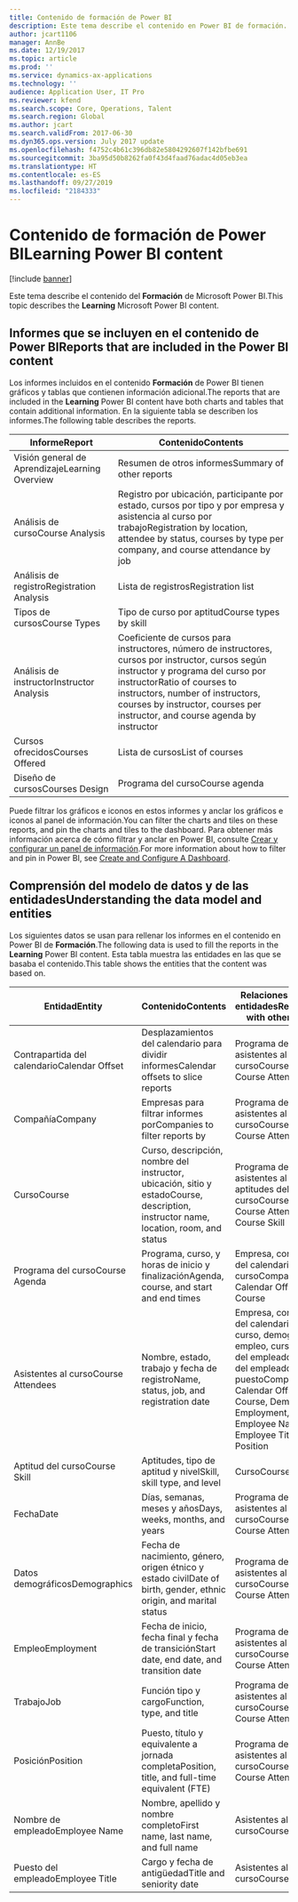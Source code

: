 ```yaml
---
title: Contenido de formación de Power BI
description: Este tema describe el contenido en Power BI de formación.
author: jcart1106
manager: AnnBe
ms.date: 12/19/2017
ms.topic: article
ms.prod: ''
ms.service: dynamics-ax-applications
ms.technology: ''
audience: Application User, IT Pro
ms.reviewer: kfend
ms.search.scope: Core, Operations, Talent
ms.search.region: Global
ms.author: jcart
ms.search.validFrom: 2017-06-30
ms.dyn365.ops.version: July 2017 update
ms.openlocfilehash: f4752c4b61c396db82e5804292607f142bfbe691
ms.sourcegitcommit: 3ba95d50b8262fa0f43d4faad76adac4d05eb3ea
ms.translationtype: HT
ms.contentlocale: es-ES
ms.lasthandoff: 09/27/2019
ms.locfileid: "2184333"
---
```

# <a name="learning-power-bi-content"></a><span data-ttu-id="a6c09-103">Contenido de formación de Power BI</span><span class="sxs-lookup"><span data-stu-id="a6c09-103">Learning Power BI content</span></span>

[!include [banner](../includes/banner.md)]

<span data-ttu-id="a6c09-104">Este tema describe el contenido del **Formación** de Microsoft Power BI.</span><span class="sxs-lookup"><span data-stu-id="a6c09-104">This topic describes the **Learning** Microsoft Power BI content.</span></span>

## <a name="reports-that-are-included-in-the-power-bi-content"></a><span data-ttu-id="a6c09-105">Informes que se incluyen en el contenido de Power BI</span><span class="sxs-lookup"><span data-stu-id="a6c09-105">Reports that are included in the Power BI content</span></span>

<span data-ttu-id="a6c09-106">Los informes incluidos en el contenido **Formación** de Power BI tienen gráficos y tablas que contienen información adicional.</span><span class="sxs-lookup"><span data-stu-id="a6c09-106">The reports that are included in the **Learning** Power BI content have both charts and tables that contain additional information.</span></span> <span data-ttu-id="a6c09-107">En la siguiente tabla se describen los informes.</span><span class="sxs-lookup"><span data-stu-id="a6c09-107">The following table describes the reports.</span></span>

| <span data-ttu-id="a6c09-108">Informe</span><span class="sxs-lookup"><span data-stu-id="a6c09-108">Report</span></span>                | <span data-ttu-id="a6c09-109">Contenido</span><span class="sxs-lookup"><span data-stu-id="a6c09-109">Contents</span></span> |
|-----------------------|----------|
| <span data-ttu-id="a6c09-110">Visión general de Aprendizaje</span><span class="sxs-lookup"><span data-stu-id="a6c09-110">Learning Overview</span></span>     | <span data-ttu-id="a6c09-111">Resumen de otros informes</span><span class="sxs-lookup"><span data-stu-id="a6c09-111">Summary of other reports</span></span> |
| <span data-ttu-id="a6c09-112">Análisis de curso</span><span class="sxs-lookup"><span data-stu-id="a6c09-112">Course Analysis</span></span>       | <span data-ttu-id="a6c09-113">Registro por ubicación, participante por estado, cursos por tipo y por empresa y asistencia al curso por trabajo</span><span class="sxs-lookup"><span data-stu-id="a6c09-113">Registration by location, attendee by status, courses by type per company, and course attendance by job</span></span> |
| <span data-ttu-id="a6c09-114">Análisis de registro</span><span class="sxs-lookup"><span data-stu-id="a6c09-114">Registration Analysis</span></span> | <span data-ttu-id="a6c09-115">Lista de registros</span><span class="sxs-lookup"><span data-stu-id="a6c09-115">Registration list</span></span> |
| <span data-ttu-id="a6c09-116">Tipos de cursos</span><span class="sxs-lookup"><span data-stu-id="a6c09-116">Course Types</span></span>          | <span data-ttu-id="a6c09-117">Tipo de curso por aptitud</span><span class="sxs-lookup"><span data-stu-id="a6c09-117">Course types by skill</span></span> |
| <span data-ttu-id="a6c09-118">Análisis de instructor</span><span class="sxs-lookup"><span data-stu-id="a6c09-118">Instructor Analysis</span></span>   | <span data-ttu-id="a6c09-119">Coeficiente de cursos para instructores, número de instructores, cursos por instructor, cursos según instructor y programa del curso por instructor</span><span class="sxs-lookup"><span data-stu-id="a6c09-119">Ratio of courses to instructors, number of instructors, courses by instructor, courses per instructor, and course agenda by instructor</span></span> |
| <span data-ttu-id="a6c09-120">Cursos ofrecidos</span><span class="sxs-lookup"><span data-stu-id="a6c09-120">Courses Offered</span></span>       | <span data-ttu-id="a6c09-121">Lista de cursos</span><span class="sxs-lookup"><span data-stu-id="a6c09-121">List of courses</span></span> |
| <span data-ttu-id="a6c09-122">Diseño de cursos</span><span class="sxs-lookup"><span data-stu-id="a6c09-122">Courses Design</span></span>        | <span data-ttu-id="a6c09-123">Programa del curso</span><span class="sxs-lookup"><span data-stu-id="a6c09-123">Course agenda</span></span> |

<span data-ttu-id="a6c09-124">Puede filtrar los gráficos e iconos en estos informes y anclar los gráficos e iconos al panel de información.</span><span class="sxs-lookup"><span data-stu-id="a6c09-124">You can filter the charts and tiles on these reports, and pin the charts and tiles to the dashboard.</span></span> <span data-ttu-id="a6c09-125">Para obtener más información acerca de cómo filtrar y anclar en Power BI, consulte [Crear y configurar un panel de información](https://powerbi.microsoft.com/guided-learning/powerbi-learning-4-2-create-configure-dashboards).</span><span class="sxs-lookup"><span data-stu-id="a6c09-125">For more information about how to filter and pin in Power BI, see [Create and Configure A Dashboard](https://powerbi.microsoft.com/guided-learning/powerbi-learning-4-2-create-configure-dashboards).</span></span>

## <a name="understanding-the-data-model-and-entities"></a><span data-ttu-id="a6c09-126">Comprensión del modelo de datos y de las entidades</span><span class="sxs-lookup"><span data-stu-id="a6c09-126">Understanding the data model and entities</span></span>

<span data-ttu-id="a6c09-127">Los siguientes datos se usan para rellenar los informes en el contenido en Power BI de **Formación**.</span><span class="sxs-lookup"><span data-stu-id="a6c09-127">The following data is used to fill the reports in the **Learning** Power BI content.</span></span> <span data-ttu-id="a6c09-128">Esta tabla muestra las entidades en las que se basaba el contenido.</span><span class="sxs-lookup"><span data-stu-id="a6c09-128">This table shows the entities that the content was based on.</span></span>

| <span data-ttu-id="a6c09-129">Entidad</span><span class="sxs-lookup"><span data-stu-id="a6c09-129">Entity</span></span>           | <span data-ttu-id="a6c09-130">Contenido</span><span class="sxs-lookup"><span data-stu-id="a6c09-130">Contents</span></span>                                                         | <span data-ttu-id="a6c09-131">Relaciones con otras entidades</span><span class="sxs-lookup"><span data-stu-id="a6c09-131">Relationships with other entities</span></span> |
|------------------|------------------------------------------------------------------|-----------------------------------|
| <span data-ttu-id="a6c09-132">Contrapartida del calendario</span><span class="sxs-lookup"><span data-stu-id="a6c09-132">Calendar Offset</span></span>  | <span data-ttu-id="a6c09-133">Desplazamientos del calendario para dividir informes</span><span class="sxs-lookup"><span data-stu-id="a6c09-133">Calendar offsets to slice reports</span></span>                                | <span data-ttu-id="a6c09-134">Programa del curso, asistentes al curso</span><span class="sxs-lookup"><span data-stu-id="a6c09-134">Course Agenda, Course Attendees</span></span> |
| <span data-ttu-id="a6c09-135">Compañía</span><span class="sxs-lookup"><span data-stu-id="a6c09-135">Company</span></span>          | <span data-ttu-id="a6c09-136">Empresas para filtrar informes por</span><span class="sxs-lookup"><span data-stu-id="a6c09-136">Companies to filter reports by</span></span>                                   | <span data-ttu-id="a6c09-137">Programa del curso, asistentes al curso</span><span class="sxs-lookup"><span data-stu-id="a6c09-137">Course Agenda, Course Attendees</span></span> |
| <span data-ttu-id="a6c09-138">Curso</span><span class="sxs-lookup"><span data-stu-id="a6c09-138">Course</span></span>           | <span data-ttu-id="a6c09-139">Curso, descripción, nombre del instructor, ubicación, sitio y estado</span><span class="sxs-lookup"><span data-stu-id="a6c09-139">Course, description, instructor name, location, room, and status</span></span> | <span data-ttu-id="a6c09-140">Programa del curso, asistentes al curso, aptitudes del curso</span><span class="sxs-lookup"><span data-stu-id="a6c09-140">Course Agenda, Course Attendees, Course Skill</span></span> |
| <span data-ttu-id="a6c09-141">Programa del curso</span><span class="sxs-lookup"><span data-stu-id="a6c09-141">Course Agenda</span></span>    | <span data-ttu-id="a6c09-142">Programa, curso, y horas de inicio y finalización</span><span class="sxs-lookup"><span data-stu-id="a6c09-142">Agenda, course, and start and end times</span></span>                          | <span data-ttu-id="a6c09-143">Empresa, contrapartida del calendario, fecha, curso</span><span class="sxs-lookup"><span data-stu-id="a6c09-143">Company, Calendar Offset, Date, Course</span></span> |
| <span data-ttu-id="a6c09-144">Asistentes al curso</span><span class="sxs-lookup"><span data-stu-id="a6c09-144">Course Attendees</span></span> | <span data-ttu-id="a6c09-145">Nombre, estado, trabajo y fecha de registro</span><span class="sxs-lookup"><span data-stu-id="a6c09-145">Name, status, job, and registration date</span></span>                         | <span data-ttu-id="a6c09-146">Empresa, contrapartida del calendario, fecha, curso, demografía, empleo, curso, nombre del empleado, puesto del empleado, trabajo, puesto</span><span class="sxs-lookup"><span data-stu-id="a6c09-146">Company, Calendar Offset, Date, Course, Demographics, Employment, Course, Employee Name, Employee Title, Job, Position</span></span> |
| <span data-ttu-id="a6c09-147">Aptitud del curso</span><span class="sxs-lookup"><span data-stu-id="a6c09-147">Course Skill</span></span>     | <span data-ttu-id="a6c09-148">Aptitudes, tipo de aptitud y nivel</span><span class="sxs-lookup"><span data-stu-id="a6c09-148">Skill, skill type, and level</span></span>                                     | <span data-ttu-id="a6c09-149">Curso</span><span class="sxs-lookup"><span data-stu-id="a6c09-149">Course</span></span> |
| <span data-ttu-id="a6c09-150">Fecha</span><span class="sxs-lookup"><span data-stu-id="a6c09-150">Date</span></span>             | <span data-ttu-id="a6c09-151">Días, semanas, meses y años</span><span class="sxs-lookup"><span data-stu-id="a6c09-151">Days, weeks, months, and years</span></span>                                   | <span data-ttu-id="a6c09-152">Programa del curso, asistentes al curso</span><span class="sxs-lookup"><span data-stu-id="a6c09-152">Course Agenda, Course Attendees</span></span> |
| <span data-ttu-id="a6c09-153">Datos demográficos</span><span class="sxs-lookup"><span data-stu-id="a6c09-153">Demographics</span></span>     | <span data-ttu-id="a6c09-154">Fecha de nacimiento, género, origen étnico y estado civil</span><span class="sxs-lookup"><span data-stu-id="a6c09-154">Date of birth, gender, ethnic origin, and marital status</span></span>         | <span data-ttu-id="a6c09-155">Programa del curso, asistentes al curso</span><span class="sxs-lookup"><span data-stu-id="a6c09-155">Course Agenda, Course Attendees</span></span> |
| <span data-ttu-id="a6c09-156">Empleo</span><span class="sxs-lookup"><span data-stu-id="a6c09-156">Employment</span></span>       | <span data-ttu-id="a6c09-157">Fecha de inicio, fecha final y fecha de transición</span><span class="sxs-lookup"><span data-stu-id="a6c09-157">Start date, end date, and transition date</span></span>                        | <span data-ttu-id="a6c09-158">Programa del curso, asistentes al curso</span><span class="sxs-lookup"><span data-stu-id="a6c09-158">Course Agenda, Course Attendees</span></span> |
| <span data-ttu-id="a6c09-159">Trabajo</span><span class="sxs-lookup"><span data-stu-id="a6c09-159">Job</span></span>              | <span data-ttu-id="a6c09-160">Función tipo y cargo</span><span class="sxs-lookup"><span data-stu-id="a6c09-160">Function, type, and title</span></span>                                        | <span data-ttu-id="a6c09-161">Programa del curso, asistentes al curso</span><span class="sxs-lookup"><span data-stu-id="a6c09-161">Course Agenda, Course Attendees</span></span> |
| <span data-ttu-id="a6c09-162">Posición</span><span class="sxs-lookup"><span data-stu-id="a6c09-162">Position</span></span>         | <span data-ttu-id="a6c09-163">Puesto, título y equivalente a jornada completa</span><span class="sxs-lookup"><span data-stu-id="a6c09-163">Position, title, and full-time equivalent (FTE)</span></span>                  | <span data-ttu-id="a6c09-164">Programa del curso, asistentes al curso</span><span class="sxs-lookup"><span data-stu-id="a6c09-164">Course Agenda, Course Attendees</span></span> |
| <span data-ttu-id="a6c09-165">Nombre de empleado</span><span class="sxs-lookup"><span data-stu-id="a6c09-165">Employee Name</span></span>    | <span data-ttu-id="a6c09-166">Nombre, apellido y nombre completo</span><span class="sxs-lookup"><span data-stu-id="a6c09-166">First name, last name, and full name</span></span>                             | <span data-ttu-id="a6c09-167">Asistentes al curso</span><span class="sxs-lookup"><span data-stu-id="a6c09-167">Course Attendees</span></span> |
| <span data-ttu-id="a6c09-168">Puesto del empleado</span><span class="sxs-lookup"><span data-stu-id="a6c09-168">Employee Title</span></span>   | <span data-ttu-id="a6c09-169">Cargo y fecha de antigüedad</span><span class="sxs-lookup"><span data-stu-id="a6c09-169">Title and seniority date</span></span>                                         | <span data-ttu-id="a6c09-170">Asistentes al curso</span><span class="sxs-lookup"><span data-stu-id="a6c09-170">Course Attendees</span></span> |
